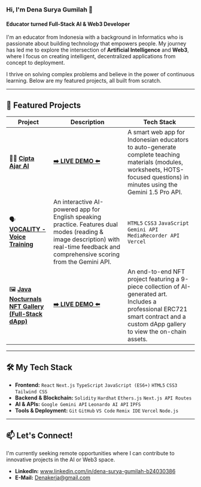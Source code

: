 ### Hi, I'm Dena Surya Gumilah 👋

#### Educator turned Full-Stack AI & Web3 Developer

I'm an educator from Indonesia with a background in Informatics who is passionate about building technology that empowers people. My journey has led me to explore the intersection of **Artificial Intelligence** and **Web3**, where I focus on creating intelligent, decentralized applications from concept to deployment.

I thrive on solving complex problems and believe in the power of continuous learning. Below are my featured projects, all built from scratch.

---

## 🚀 Featured Projects

| Project                                                                                                | Description                                                                                                                                                                                          | Tech Stack                                                                    |
| ------------------------------------------------------------------------------------------------------ | ---------------------------------------------------------------------------------------------------------------------------------------------------------------------------------------------------- | ----------------------------------------------------------------------------- |
| 🧑‍🏫 **[Cipta Ajar AI](https://github.com/denasurya/Cita-Ajar-demo-01)** |**[➡️ LIVE DEMO ⬅️](https://ciptaajar-denasurya.vercel.app)** | A smart web app for Indonesian educators to auto-generate complete teaching materials (modules, worksheets, HOTS-focused questions) in minutes using the Gemini 1.5 Pro API.                                    | `Next.js` `React` `Tailwind CSS` `Gemini API` `Vercel`                        |
| 🗣️ **[VOCALITY - Voice Training](https://github.com/denasurya/vocality-ai-voice-training)** | An interactive AI-powered app for English speaking practice. Features dual modes (reading & image description) with real-time feedback and comprehensive scoring from the Gemini API. | `HTML5` `CSS3` `JavaScript` `Gemini API` `MediaRecorder API` `Vercel`         |
| 🖼️ **[Java Nocturnals NFT Gallery (Full-Stack dApp)](https://github.com/denasurya/java-nocturnals-gallery)** |**[➡️ LIVE DEMO ⬅️](https://java-nocturnals-gallery.vercel.app)** |An end-to-end NFT project featuring a 9-piece collection of AI-generated art. Includes a professional ERC721 smart contract and a custom dApp gallery to view the on-chain assets.              | `Solidity` `Hardhat` `React` `TypeScript` `Ethers.js` `IPFS` `AI`               |

---

## 🛠️ My Tech Stack

-   **Frontend:** `React` `Next.js` `TypeScript` `JavaScript (ES6+)` `HTML5` `CSS3` `Tailwind CSS`
-   **Backend & Blockchain:** `Solidity` `Hardhat` `Ethers.js` `Next.js API Routes`
-   **AI & APIs:** `Google Gemini API` `Leonardo AI API` `IPFS`
-   **Tools & Deployment:** `Git` `GitHub` `VS Code` `Remix IDE` `Vercel` `Node.js`

---

## 📫 Let's Connect!

I'm currently seeking remote opportunities where I can contribute to innovative projects in the AI or Web3 space.

-   **LinkedIn:** www.linkedin.com/in/dena-surya-gumilah-b24030386
-   **E-Mail:** Denakerja@gmail.com
